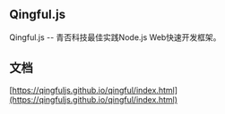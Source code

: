 ## Qingful.js

Qingful.js -- 青否科技最佳实践Node.js Web快速开发框架。

## 文档
[https://qingfuljs.github.io/qingful/index.html](https://qingfuljs.github.io/qingful/index.html)